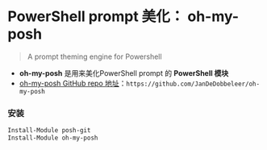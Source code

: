 # PowerShell prompt 美化： oh-my-posh  
> A prompt theming engine for Powershell   
- **oh-my-posh** 是用来美化PowerShell prompt 的 **PowerShell 模块**  
- [oh-my-posh GitHub repo 地址](https://github.com/JanDeDobbeleer/oh-my-posh)：`https://github.com/JanDeDobbeleer/oh-my-posh`  
### 安装  
```ps1
Install-Module posh-git
Install-Module oh-my-posh
```
